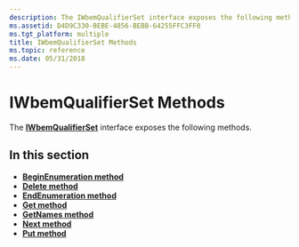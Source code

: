 ```yaml
---
description: The IWbemQualifierSet interface exposes the following methods.
ms.assetid: D4D9C330-BEBE-4856-BEBB-64255FFC3FF0
ms.tgt_platform: multiple
title: IWbemQualifierSet Methods
ms.topic: reference
ms.date: 05/31/2018
---
```


# IWbemQualifierSet Methods

The [**IWbemQualifierSet**](/windows/desktop/api/Wbemcli/nn-wbemcli-iwbemqualifierset) interface exposes the following methods.

## In this section

-   [**BeginEnumeration method**](/windows/desktop/api/Wbemcli/nf-wbemcli-iwbemqualifierset-beginenumeration)
-   [**Delete method**](/windows/desktop/api/Wbemcli/nf-wbemcli-iwbemqualifierset-delete)
-   [**EndEnumeration method**](/windows/desktop/api/Wbemcli/nf-wbemcli-iwbemqualifierset-endenumeration)
-   [**Get method**](/windows/desktop/api/Wbemcli/nf-wbemcli-iwbemqualifierset-get)
-   [**GetNames method**](/windows/desktop/api/Wbemcli/nf-wbemcli-iwbemqualifierset-getnames)
-   [**Next method**](/windows/desktop/api/Wbemcli/nf-wbemcli-iwbemqualifierset-next)
-   [**Put method**](/windows/desktop/api/Wbemcli/nf-wbemcli-iwbemqualifierset-put)

 

 



